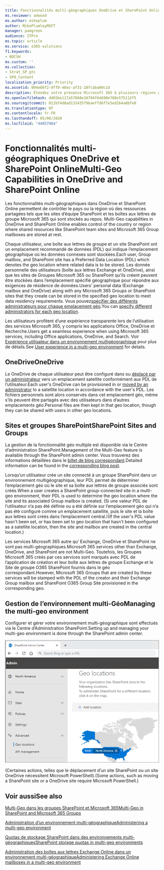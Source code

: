 ```yaml
---
title: Fonctionnalités multi-géographiques OneDrive et SharePoint Online
ms.reviewer: adwood
ms.author: mikeplum
author: MikePlumleyMSFT
manager: pamgreen
audience: ITPro
ms.topic: article
ms.service: o365-solutions
f1.keywords:
- NOCSH
ms.custom: ''
ms.collection:
- Strat_SP_gtc
- SPO_Content
localization_priority: Priority
ms.assetid: 094e86f2-9ff0-40ac-af31-28fcaba00c1d
description: Étendez votre présence Microsoft 365 à plusieurs régions géographiques grâce aux fonctionnalités multi-géographiques dans OneDrive Online.
ms.openlocfilehash: dd65be117a57868e16794f64690e788e575112f5
ms.sourcegitcommit: 012bf4d8ad132435f9baeffd6f7e5ed264a8bfe0
ms.translationtype: HT
ms.contentlocale: fr-FR
ms.lasthandoff: 05/06/2020
ms.locfileid: "44057964"
---
```

# <a name="multi-geo-capabilities-in-onedrive-and-sharepoint-online"></a><span data-ttu-id="e54a3-103">Fonctionnalités multi-géographiques OneDrive et SharePoint Online</span><span class="sxs-lookup"><span data-stu-id="e54a3-103">Multi-Geo Capabilities in OneDrive and SharePoint Online</span></span>

<span data-ttu-id="e54a3-104">Les fonctionnalités multi-géographiques dans OneDrive et SharePoint Online permettent de contrôler le pays ou la région où des ressources partagées tels que les sites d’équipe SharePoint et les boîtes aux lettres de groupe Microsoft 365 qui sont stockés au repos. </span><span class="sxs-lookup"><span data-stu-id="e54a3-104">Multi-Geo capabilities in OneDrive and SharePoint Online enables control of the country or region where shared resources like SharePoint team sites and Microsoft 365 Group mailboxes are stored at rest.</span></span>

<span data-ttu-id="e54a3-105">Chaque utilisateur, une boîte aux lettres de groupe et un site SharePoint ont un emplacement recommandé de données (PDL) qui indique l’emplacement géographique où les données connexes sont stockées.</span><span class="sxs-lookup"><span data-stu-id="e54a3-105">Each user, Group mailbox, and SharePoint site has a Preferred Data Location (PDL) which denotes the geo location where related data is to be stored.</span></span> <span data-ttu-id="e54a3-106">Les donnée personnelle des utilisateurs (boîte aux lettres Exchange et OneDrive), ainsi que les sites de Groupes Microsoft 365 ou SharePoint qu’ils créent peuvent être stockées dans l’emplacement spécifié géographique pour répondre aux exigences de résidence de données.</span><span class="sxs-lookup"><span data-stu-id="e54a3-106">Users' personal data (Exchange mailbox and OneDrive) along with any Microsoft 365 Groups or SharePoint sites that they create can be stored in the specified geo location to meet data residency requirements.</span></span> <span data-ttu-id="e54a3-107">Vous pouvez[spécifier des différents administrateurs pour chaque emplacement géo](add-a-sharepoint-geo-admin.md).</span><span class="sxs-lookup"><span data-stu-id="e54a3-107">You can [specify different administrators for each geo location](add-a-sharepoint-geo-admin.md).</span></span>

<span data-ttu-id="e54a3-108">Les utilisateurs profitent d’une expérience transparente lors de l’utilisation des services Microsoft 365, y compris les applications Office, OneDrive et Recherche.</span><span class="sxs-lookup"><span data-stu-id="e54a3-108">Users get a seamless experience when using Microsoft 365 services, including Office applications, OneDrive, and Search.</span></span> <span data-ttu-id="e54a3-109">Voir [Expérience utilisateur dans un environnement multigéographique](multi-geo-user-experience.md) pour plus de détails.</span><span class="sxs-lookup"><span data-stu-id="e54a3-109">See [User experience in a multi-geo environment](multi-geo-user-experience.md) for details.</span></span>

## <a name="onedrive"></a><span data-ttu-id="e54a3-110">OneDrive</span><span class="sxs-lookup"><span data-stu-id="e54a3-110">OneDrive</span></span>

<span data-ttu-id="e54a3-111">Le OneDrive de chaque utilisateur peut être configuré dans ou [déplacé par un administrateur](move-onedrive-between-geo-locations.md) vers un emplacement satellite conformément aux PDL de l’utilisateur.</span><span class="sxs-lookup"><span data-stu-id="e54a3-111">Each user's OneDrive can be provisioned in or [moved by an administrator](move-onedrive-between-geo-locations.md) to a satellite location in accordance with the user's PDL.</span></span> <span data-ttu-id="e54a3-112">Les fichiers personnels sont alors conservés dans cet emplacement géo, même s’ils peuvent être partagés avec des utilisateurs dans d’autres emplacements géo.</span><span class="sxs-lookup"><span data-stu-id="e54a3-112">Personal files are then kept in that geo location, though they can be shared with users in other geo locations.</span></span>

## <a name="sharepoint-sites-and-groups"></a><span data-ttu-id="e54a3-113">Sites et groupes SharePoint</span><span class="sxs-lookup"><span data-stu-id="e54a3-113">SharePoint Sites and Groups</span></span>

<span data-ttu-id="e54a3-114">La gestion de la fonctionnalité géo multiple est disponible via le Centre d’administration SharePoint.</span><span class="sxs-lookup"><span data-stu-id="e54a3-114">Management of the Multi-Geo feature is available through the SharePoint admin center.</span></span> <span data-ttu-id="e54a3-115">Vous trouverez des informations détaillées dans le [ billet de blog correspondant](https://techcommunity.microsoft.com/t5/Office-365-Blog/Now-available-Multi-Geo-in-SharePoint-and-Office-365-Groups/ba-p/263302).</span><span class="sxs-lookup"><span data-stu-id="e54a3-115">Detailed information can be found in the [corresponding blog post](https://techcommunity.microsoft.com/t5/Office-365-Blog/Now-available-Multi-Geo-in-SharePoint-and-Office-365-Groups/ba-p/263302).</span></span>

<span data-ttu-id="e54a3-116">Lorsqu’un utilisateur crée un site connecté à un groupe SharePoint dans un environnement multigéographique, leur PDL permet de déterminer l’emplacement géo où le site et sa boîte aux lettres de groupe associés sont créés.</span><span class="sxs-lookup"><span data-stu-id="e54a3-116">When a user creates a SharePoint group-connected site in a multi-geo environment, their PDL is used to determine the geo location where the site and its associated Group mailbox is created.</span></span> <span data-ttu-id="e54a3-117">(Si une valeur PDL de l’utilisateur n’a pas été définie ou a été définie sur l’emplacement géo qui n’a pas été configuré comme un emplacement satellite, puis le site et la boîte aux lettres sont créés dans l’emplacement central.)</span><span class="sxs-lookup"><span data-stu-id="e54a3-117">(If the user's PDL value hasn't been set, or has been set to geo location that hasn't been configured as a satellite location, then the site and mailbox are created in the central location.)</span></span>

<span data-ttu-id="e54a3-118">Les services Microsoft 365 autre qu’ Exchange, OneDrive et SharePoint ne sont pas multi-géographiques.</span><span class="sxs-lookup"><span data-stu-id="e54a3-118">Microsoft 365 services other than Exchange, OneDrive, and SharePoint are not Multi-Geo.</span></span> <span data-ttu-id="e54a3-119">Toutefois, les Groupes Microsoft 365 créés par ces services sont marqués avec PDL de l’application de création et leur boîte aux lettres de groupe Exchange et le Site de groupe O365 SharePoint fournis dans le géo correspondant.</span><span class="sxs-lookup"><span data-stu-id="e54a3-119">However, Microsoft 365 Groups that are created by these services will be stamped with the PDL of the creator and their Exchange Group mailbox and SharePoint O365 Group Site provisioned in the corresponding geo.</span></span> 

## <a name="managing-the-multi-geo-environment"></a><span data-ttu-id="e54a3-120">Gestion de l’environnement multi-Géo</span><span class="sxs-lookup"><span data-stu-id="e54a3-120">Managing the multi-geo environment</span></span>

<span data-ttu-id="e54a3-121">Configurer et gérer votre environnement multi-géographique sont effectués via le Centre d’Administration SharePoint.</span><span class="sxs-lookup"><span data-stu-id="e54a3-121">Setting up and managing your multi-geo environment is done through the SharePoint admin center.</span></span> 

![Capture d’écran de la page emplacements géo dans le Centre d’Administration SharePoint](media/sharepoint-multi-geo-admin-center.png)

<span data-ttu-id="e54a3-123">(Certaines actions, telles que le déplacement d’un site SharePoint ou un site OneDrive nécessitent Microsoft PowerShell).</span><span class="sxs-lookup"><span data-stu-id="e54a3-123">(Some actions, such as moving a SharePoint site or a OneDrive site require Microsoft PowerShell.)</span></span>

## <a name="see-also"></a><span data-ttu-id="e54a3-124">Voir aussi</span><span class="sxs-lookup"><span data-stu-id="e54a3-124">See also</span></span>

[<span data-ttu-id="e54a3-125">Multi-Geo dans les groupes SharePoint et Microsoft 365</span><span class="sxs-lookup"><span data-stu-id="e54a3-125">Multi-Geo in SharePoint and Microsoft 365 Groups</span></span>](https://techcommunity.microsoft.com/t5/Office-365-Blog/Now-available-Multi-Geo-in-SharePoint-and-Office-365-Groups/ba-p/263302)

[<span data-ttu-id="e54a3-126">Administration d’un environnement multi-géographique</span><span class="sxs-lookup"><span data-stu-id="e54a3-126">Administering a multi-geo environment</span></span>](administering-a-multi-geo-environment.md)

[<span data-ttu-id="e54a3-127">Quotas de stockage SharePoint dans des environnements multi-géographiques</span><span class="sxs-lookup"><span data-stu-id="e54a3-127">SharePoint storage quotas in multi-geo environments</span></span>](sharepoint-multi-geo-storage-quota.md)

[<span data-ttu-id="e54a3-128">Administration des boîtes aux lettres Exchange Online dans un environnement multi-géographique</span><span class="sxs-lookup"><span data-stu-id="e54a3-128">Administering Exchange Online mailboxes in a multi-geo environment</span></span>](administering-exchange-online-multi-geo.md)
